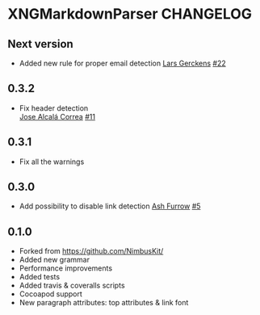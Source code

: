 # XNGMarkdownParser CHANGELOG

## Next version

* Added new rule for proper email detection [Lars Gerckens](https://github.com/lrrrs/) [#22](https://github.com/xing/XNGMarkdownParser/pull/22)

## 0.3.2

* Fix header detection   
  [Jose Alcalá Correa](https://github.com/gskbyte) [#11](https://github.com/xing/XNGMarkdownParser/pull/11)

## 0.3.1

* Fix all the warnings

## 0.3.0

* Add possibility to disable link detection
  [Ash Furrow](https://github.com/ashfurrow) [#5](https://github.com/xing/XNGMarkdownParser/pull/5)

## 0.1.0

* Forked from https://github.com/NimbusKit/
* Added new grammar
* Performance improvements
* Added tests
* Added travis & coveralls scripts
* Cocoapod support
* New paragraph attributes: top attributes & link font

